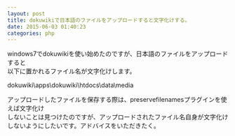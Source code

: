 ```yaml
---
layout: post
title: dokuwikiで日本語のファイルをアップロードすると文字化けする。
date: 2015-06-03 01:40:23
categories: php
---
```

<p>windows7でdokuwikiを使い始めたのですが、日本語のファイルをアップロードすると<br>
以下に置かれるファイル名が文字化けします。</p>

<p>dokuwiki\apps\dokuwiki\htdocs\data\media</p>

<p>アップロードしたファイルを保存する際は、preservefilenamesプラグインを使えば文字化け<br>
しないことは見つけたのですが、アップロードされたファイル名自身が文字化けしないようにしたいです。アドバイスをいただきたく。</p>
